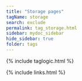 ```yaml
---
title: "Storage pages"
tagName: storage
search: exclude
permalink: tag_storage.html
sidebar: mydoc_sidebar
hide_sidebar: true
folder: tags
---
```


{% include taglogic.html %}

{% include links.html %}

